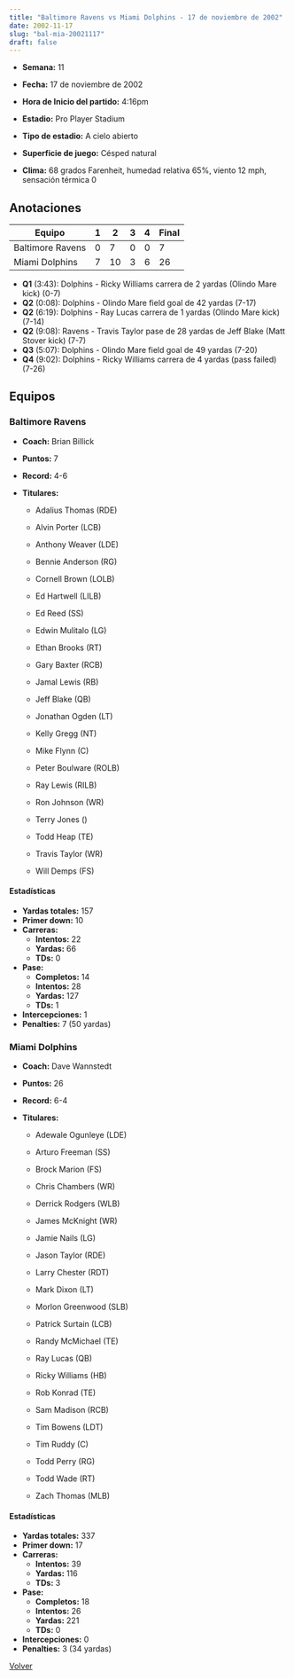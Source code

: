 ```yaml
---
title: "Baltimore Ravens vs Miami Dolphins - 17 de noviembre de 2002"
date: 2002-11-17
slug: "bal-mia-20021117"
draft: false
---
```


* **Semana:** 11
* **Fecha:** 17 de noviembre de 2002

* **Hora de Inicio del partido:** 4:16pm
* **Estadio:** Pro Player Stadium
* **Tipo de estadio:** A cielo abierto
* **Superficie de juego:** Césped natural
* **Clima:** 68 grados Farenheit, humedad relativa 65%, viento 12 mph, sensación térmica 0





## Anotaciones
| Equipo | 1 | 2 | 3 | 4 | Final |
|--------|---|---|---|---|-------|
| Baltimore Ravens  | 0 | 7 | 0 | 0  | 7 |
| Miami Dolphins  | 7 | 10 | 3 | 6  | 26 |
* **Q1** (3:43): Dolphins - Ricky Williams carrera de 2 yardas (Olindo Mare kick) (0-7)
* **Q2** (0:08): Dolphins - Olindo Mare field goal de 42 yardas (7-17)
* **Q2** (6:19): Dolphins - Ray Lucas carrera de 1 yardas (Olindo Mare kick) (7-14)
* **Q2** (9:08): Ravens - Travis Taylor pase de 28 yardas de Jeff Blake (Matt Stover kick) (7-7)
* **Q3** (5:07): Dolphins - Olindo Mare field goal de 49 yardas (7-20)
* **Q4** (9:02): Dolphins - Ricky Williams carrera de 4 yardas (pass failed) (7-26)


## Equipos


### Baltimore Ravens
* **Coach:** Brian Billick
* **Puntos:** 7
* **Record:** 4-6
* **Titulares:** 

  * Adalius Thomas (RDE) 

  * Alvin Porter (LCB) 

  * Anthony Weaver (LDE) 

  * Bennie Anderson (RG) 

  * Cornell Brown (LOLB) 

  * Ed Hartwell (LILB) 

  * Ed Reed (SS) 

  * Edwin Mulitalo (LG) 

  * Ethan Brooks (RT) 

  * Gary Baxter (RCB) 

  * Jamal Lewis (RB) 

  * Jeff Blake (QB) 

  * Jonathan Ogden (LT) 

  * Kelly Gregg (NT) 

  * Mike Flynn (C) 

  * Peter Boulware (ROLB) 

  * Ray Lewis (RILB) 

  * Ron Johnson (WR) 

  * Terry Jones () 

  * Todd Heap (TE) 

  * Travis Taylor (WR) 

  * Will Demps (FS) 

#### Estadísticas
* **Yardas totales:** 157
* **Primer down:** 10
* **Carreras:**
  * **Intentos:** 22
  * **Yardas:** 66
  * **TDs:** 0
* **Pase:**
  * **Completos:** 14
  * **Intentos:** 28
  * **Yardas:** 127
  * **TDs:** 1
* **Intercepciones:** 1
* **Penalties:** 7 (50 yardas)

### Miami Dolphins
* **Coach:** Dave Wannstedt
* **Puntos:** 26
* **Record:** 6-4
* **Titulares:** 

  * Adewale Ogunleye (LDE) 

  * Arturo Freeman (SS) 

  * Brock Marion (FS) 

  * Chris Chambers (WR) 

  * Derrick Rodgers (WLB) 

  * James McKnight (WR) 

  * Jamie Nails (LG) 

  * Jason Taylor (RDE) 

  * Larry Chester (RDT) 

  * Mark Dixon (LT) 

  * Morlon Greenwood (SLB) 

  * Patrick Surtain (LCB) 

  * Randy McMichael (TE) 

  * Ray Lucas (QB) 

  * Ricky Williams (HB) 

  * Rob Konrad (TE) 

  * Sam Madison (RCB) 

  * Tim Bowens (LDT) 

  * Tim Ruddy (C) 

  * Todd Perry (RG) 

  * Todd Wade (RT) 

  * Zach Thomas (MLB) 

#### Estadísticas
* **Yardas totales:** 337
* **Primer down:** 17
* **Carreras:**
  * **Intentos:** 39
  * **Yardas:** 116
  * **TDs:** 3
* **Pase:**
  * **Completos:** 18
  * **Intentos:** 26
  * **Yardas:** 221
  * **TDs:** 0
* **Intercepciones:** 0
* **Penalties:** 3 (34 yardas)


[Volver](/historia/2002)
